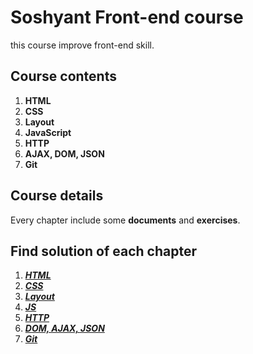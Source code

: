 # Soshyant Front-end course

this course improve front-end skill.

## Course contents

1. **HTML**
2. **CSS**
3. **Layout**
4. **JavaScript**
5. **HTTP**
6. **AJAX, DOM, JSON**
7. **Git**

## Course details

Every chapter include some **documents** and **exercises**.

## Find solution of each chapter

1. ***[HTML](https://github.com/behnamshojaei99/Train)***
2. ***[CSS](https://github.com/behnamshojaei99/CSS)***
3. ***[Layout](https://github.com/behnamshojaei99/Layout)***
4. ***[JS](https://github.com/behnamshojaei99/JS)***
5. ***[HTTP](https://docs.google.com/document/d/1eZaSwjcmuZfvOuQVId84zu8I-P99WydJPVjR-x3VNtE/edit)***
6. ***[DOM, AJAX, JSON](https://github.com/behnamshojaei99/DOM)***
7. ***[Git](https://docs.google.com/document/d/1WDgw5iWzxcdz_BTbDyg9uPz7k6l-aGTI0HJMUIoqwMg/edit?usp=sharing)***
